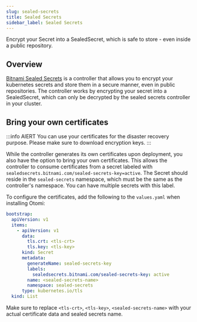 ```yaml
---
slug: sealed-secrets
title: Sealed Secrets
sidebar_label: Sealed Secrets
---
```


Encrypt your Secret into a SealedSecret, which is safe to store - even inside a public repository.

## Overview

[Bitnami Sealed Secrets](https://github.com/bitnami-labs/sealed-secrets) is a controller that allows you to encrypt your kubernetes secrets and store them in a secure manner, even in public repositories. The controller works by encrypting your secret into a SealedSecret, which can only be decrypted by the sealed secrets controller in your cluster.

## Bring your own certificates

:::info AlERT
You can use your certificates for the disaster recovery purpose. Please make sure to download encryption keys.
:::

While the controller generates its own certificates upon deployment, you also have the option to bring your own certificates. This allows the controller to consume certificates from a secret labeled with `sealedsecrets.bitnami.com/sealed-secrets-key=active`. The Secret should reside in the `sealed-secrets` namespace, which must be the same as the controller's namespace. You can have multiple secrets with this label.

To configure the certificates, add the following to the `values.yaml` when installing Otomi:

```yaml
bootstrap:
  apiVersion: v1
  items:
    - apiVersion: v1
      data:
        tls.crt: <tls-crt>
        tls.key: <tls-key>
      kind: Secret
      metadata:
        generateName: sealed-secrets-key
        labels:
          sealedsecrets.bitnami.com/sealed-secrets-key: active
        name: <sealed-secrets-name>
        namespace: sealed-secrets
      type: kubernetes.io/tls
  kind: List
```

Make sure to replace `<tls-crt>`, `<tls-key>`, `<sealed-secrets-name>` with your actual certificate data and sealed secrets name.
